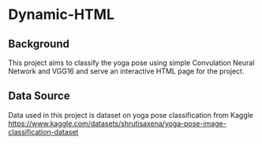 # Dynamic-HTML

## Background
This project aims to classify the yoga pose using simple Convulation Neural Network and VGG16 and serve an interactive HTML page for the project. 

## Data Source
Data used in this project is dataset on yoga pose classification from Kaggle https://www.kaggle.com/datasets/shrutisaxena/yoga-pose-image-classification-dataset
